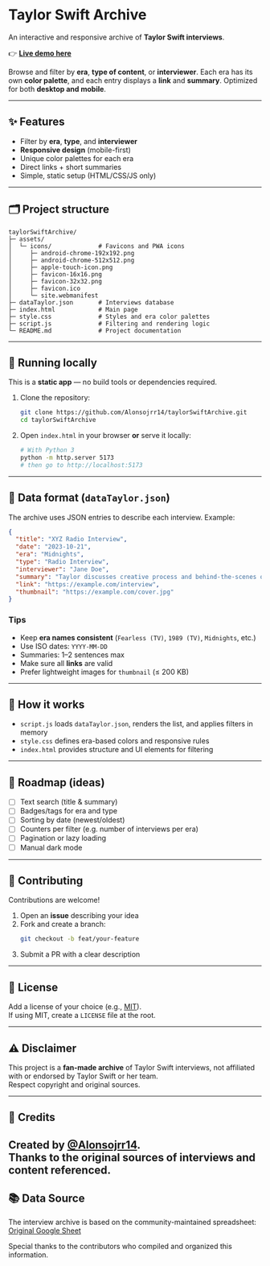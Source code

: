 # Taylor Swift Archive

An interactive and responsive archive of **Taylor Swift interviews**.  

👉 **[Live demo here](https://alonsojrr14.github.io/taylorSwiftArchive/)**  

Browse and filter by **era**, **type of content**, or **interviewer**. Each era has its own **color palette**, and each entry displays a **link** and **summary**. Optimized for both **desktop and mobile**.

---

## ✨ Features

- Filter by **era**, **type**, and **interviewer**
- **Responsive design** (mobile-first)
- Unique color palettes for each era
- Direct links + short summaries
- Simple, static setup (HTML/CSS/JS only)

---

## 🗂 Project structure

```
taylorSwiftArchive/
├─ assets/
│  └─ icons/             # Favicons and PWA icons
│     ├─ android-chrome-192x192.png
│     ├─ android-chrome-512x512.png
│     ├─ apple-touch-icon.png
│     ├─ favicon-16x16.png
│     ├─ favicon-32x32.png
│     ├─ favicon.ico
│     └─ site.webmanifest
├─ dataTaylor.json       # Interviews database
├─ index.html            # Main page
├─ style.css             # Styles and era color palettes
├─ script.js             # Filtering and rendering logic
└─ README.md             # Project documentation

```

---

## 🚀 Running locally

This is a **static app** — no build tools or dependencies required.

1. Clone the repository:
   ```bash
   git clone https://github.com/Alonsojrr14/taylorSwiftArchive.git
   cd taylorSwiftArchive
   ```
2. Open `index.html` in your browser **or** serve it locally:
   ```bash
   # With Python 3
   python -m http.server 5173
   # then go to http://localhost:5173
   ```

---

## 🧾 Data format (`dataTaylor.json`)

The archive uses JSON entries to describe each interview. Example:

```json
{
  "title": "XYZ Radio Interview",
  "date": "2023-10-21",
  "era": "Midnights",
  "type": "Radio Interview",
  "interviewer": "Jane Doe",
  "summary": "Taylor discusses creative process and behind-the-scenes of the album.",
  "link": "https://example.com/interview",
  "thumbnail": "https://example.com/cover.jpg"
}
```

### Tips
- Keep **era names consistent** (`Fearless (TV)`, `1989 (TV)`, `Midnights`, etc.)
- Use ISO dates: `YYYY-MM-DD`
- Summaries: 1–2 sentences max
- Make sure all **links** are valid
- Prefer lightweight images for `thumbnail` (≤ 200 KB)

---

## 🔎 How it works

- `script.js` loads `dataTaylor.json`, renders the list, and applies filters in memory  
- `style.css` defines era-based colors and responsive rules  
- `index.html` provides structure and UI elements for filtering  

---

## 🧰 Roadmap (ideas)

- [ ] Text search (title & summary)  
- [ ] Badges/tags for era and type  
- [ ] Sorting by date (newest/oldest)  
- [ ] Counters per filter (e.g. number of interviews per era)  
- [ ] Pagination or lazy loading  
- [ ] Manual dark mode  

---

## 🤝 Contributing

Contributions are welcome!  

1. Open an **issue** describing your idea  
2. Fork and create a branch:  
   ```bash
   git checkout -b feat/your-feature
   ```
3. Submit a PR with a clear description  

---

## 📄 License

Add a license of your choice (e.g., [MIT](https://choosealicense.com/licenses/mit/)).  
If using MIT, create a `LICENSE` file at the root.

---

## ⚠️ Disclaimer

This project is a **fan-made archive** of Taylor Swift interviews, not affiliated with or endorsed by Taylor Swift or her team.  
Respect copyright and original sources.

---

## 🙌 Credits

Created by [@Alonsojrr14](https://github.com/Alonsojrr14).  
Thanks to the original sources of interviews and content referenced.
---

## 📚 Data Source

The interview archive is based on the community-maintained spreadsheet:  
[Original Google Sheet](https://docs.google.com/spreadsheets/d/1DuapHXlUsRBN8H7lfdLFzTelJVA0En3HbZ3_W109v04/edit?usp=sharing)

Special thanks to the contributors who compiled and organized this information.
